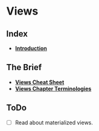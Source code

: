 # Views

## Index
* **[Introduction](./introduction.md)** <br>

## The Brief
* **[Views Cheat Sheet](./views-cheat-sheet.md)** <br>
* **[Views Chapter Terminologies](./views-terminology.md)** <br>

## ToDo
- [ ] Read about materialized views.
